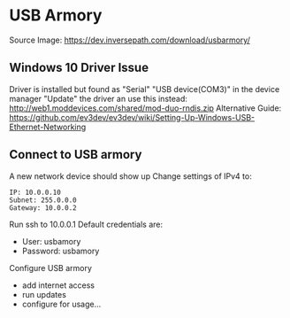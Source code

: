 # USB Armory

Source Image: <https://dev.inversepath.com/download/usbarmory/>

## Windows 10 Driver Issue

Driver is installed but found as "Serial" "USB device(COM3)" in the device manager
"Update" the driver an use this instead: <http://web1.moddevices.com/shared/mod-duo-rndis.zip>
Alternative Guide: <https://github.com/ev3dev/ev3dev/wiki/Setting-Up-Windows-USB-Ethernet-Networking>

## Connect to USB armory

A new network device should show up
Change settings of IPv4 to:

```shell
IP: 10.0.0.10
Subnet: 255.0.0.0
Gateway: 10.0.0.2
```

Run ssh to 10.0.0.1
Default credentials are:

- User: usbamory
- Password: usbamory

Configure USB armory

- add internet access
- run updates
- configure for usage...

